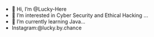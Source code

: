 - 👋 Hi, I’m @Lucky-Here
- 👀 I’m interested in Cyber Security and Ethical Hacking ...
- 🌱 I’m currently learning Java...
- Instagram:@lucky.by.chance
<!---
Lucky-Here/Lucky-Here is a ✨ special ✨ repository because its `README.md` (this file) appears on your GitHub profile.
You can click the Preview link to take a look at your changes.
--->

